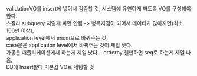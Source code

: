 validationVO를 insert에 넣어서 검증할 것, 시스템에 유연하게 짜도록 VO를 구성해야한다. </br>
스칼라 subquery 저렇게 짜면 안됨 -> 병목지점이 되어서 데이터가 많아지면(최소 100만 이상), </br>
application level에서 enum으로 바꿔주는 것, </br>
case문은 application level에서 바꿔주는 것이 제일 낫다. </br>
가공은 애플리케이션에서 하는게 제일 낫다… orderby 웬만하면 seq로 하는게 제일 나음, </br>
DB에 Insert할때 기본값 VO로 세팅할 것 </br>
